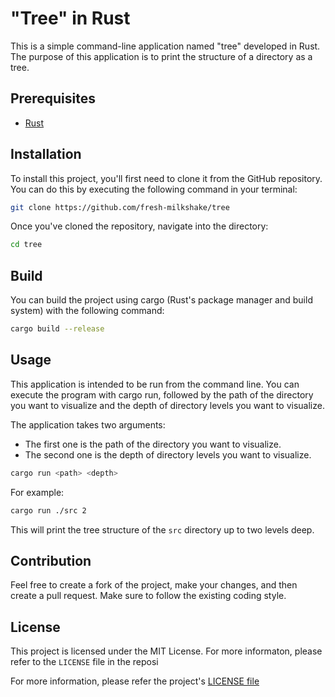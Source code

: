 # "Tree" in Rust

This is a simple command-line application named "tree" developed in Rust. The purpose of this application is to print the structure of a directory as a tree.

## Prerequisites

- [Rust](https://www.rust-lang.org/tools/install)

## Installation

To install this project, you'll first need to clone it from the GitHub repository. You can do this by executing the following command in your terminal:

```bash
git clone https://github.com/fresh-milkshake/tree
```

Once you've cloned the repository, navigate into the directory:

```bash
cd tree
```

## Build

You can build the project using cargo (Rust's package manager and build system) with the following command:

```bash
cargo build --release
```

## Usage

This application is intended to be run from the command line. You can execute the program with cargo run, followed by the path of the directory you want to visualize and the depth of directory levels you want to visualize. 

The application takes two arguments:
- The first one is the path of the directory you want to visualize.
- The second one is the depth of directory levels you want to visualize.

```bash
cargo run <path> <depth>
```

For example:

```bash
cargo run ./src 2
```

This will print the tree structure of the `src` directory up to two levels deep.

## Contribution

Feel free to create a fork of the project, make your changes, and then create a pull request. Make sure to follow the existing coding style.

## License

This project is licensed under the MIT License. For more informaton, please refer to the `LICENSE` file in the reposi

For more information, please refer the project's [LICENSE file](https://github.com/fresh-milkshake/tree/LICENSE.txt)